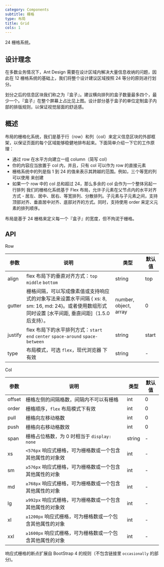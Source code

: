```yaml
---
category: Components
subtitle: 栅格
type: 布局
title: Grid
cols: 1
---
```


24 栅格系统。


## 设计理念 
在多数业务情况下，Ant Design 需要在设计区域内解决大量信息收纳的问题，因此在 12 栅格系统的基础上，我们将整个设计建议区域按照 24 等分的原则进行划分。

划分之后的信息区块我们称之为『盒子』。建议横向排列的盒子数量最多四个，最少一个。『盒子』在整个屏幕上占比见上图。设计部分基于盒子的单位定制盒子内部的排版规则，以保证视觉层面的舒适感。


## 概述 

布局的栅格化系统，我们是基于行（row）和列（col）来定义信息区块的外部框架，以保证页面的每个区域能够稳健地排布起来。下面简单介绍一下它的工作原理：
- 通过 row 在水平方向建立一组 column（简写 col）
- 你的内容应当放置于 col 内，并且，只有 col 可以作为 row 的直接元素
- 栅格系统中的列是指 1 到 24 的值来表示其跨越的范围。例如，三个等宽的列可以使用 <Col span={8} /> 来创建
- 如果一个 row 中的 col 总和超过 24，那么多余的 col 会作为一个整体另起一行排列
我们的栅格化系统基于 Flex 布局，允许子元素在父节点内的水平对齐方式 - 居左、居中、居右、等宽排列、分散排列。子元素与子元素之间，支持顶部对齐、垂直居中对齐、底部对齐的方式。同时，支持使用 order 来定义元素的排列顺序。

布局是基于 24 栅格来定义每一个『盒子』的宽度，但不拘泥于栅格。

## API

Row

| 参数             | 说明                                         | 类型          | 默认值    |
| ---------------- | -------------------------------------------- | ------------- | --------- |
| align | flex 布局下的垂直对齐方式：`top` `middle` `bottom` | string | top |
| gutter | 栅格间隔，可以写成像素值或支持响应式的对象写法来设置水平间隔 { xs: 8, sm: 16, md: 24}。或者使用数组形式同时设置 [水平间距, 垂直间距]（1.5.0 后支持）。 | number, object, array | 0 |
| justify | flex 布局下的水平排列方式：`start` `end` `center` `space-around` `space-between` | string | start |
| type | 布局模式，可选 `flex`，现代浏览器 下有效 | string | - |

Col

| 参数             | 说明                                         | 类型          | 默认值    |
| ---------------- | -------------------------------------------- | ------------- | --------- |
| offset | 栅格左侧的间隔格数，间隔内不可以有栅格 | int | 0 |
| order | 栅格顺序，`flex` 布局模式下有效 | int | 0 |
| pull | 栅格向左移动格数 | int | 0 |
| push | 栅格向右移动格数效 | int | 0 |
| span | 栅格占位格数，为 0 时相当于 `display: none` | string | - |
| xs | `<576px` 响应式栅格，可为栅格数或一个包含其他属性的对象效 | int | - |
| sm | `≥576px` 响应式栅格，可为栅格数或一个包含其他属性的对象 | int | - |
| md | `≥768px` 响应式栅格，可为栅格数或一个包含其他属性的对象| int | - |
| lg | `≥992px` 响应式栅格，可为栅格数或一个包含其他属性的对象效 | int | - |
| xl | `≥1200px` 响应式栅格，可为栅格数或一个包含其他属性的对象 | int | - |
| xxl | `≥1600px` 响应式栅格，可为栅格数或一个包含其他属性的对象 | int | - |

响应式栅格的断点扩展自 BootStrap 4 的规则（不包含链接里 `occasionally` 的部分)。


